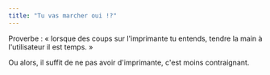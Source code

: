 ```yaml
---
title: "Tu vas marcher oui !?"
---
```


Proverbe : « lorsque des coups sur l'imprimante tu entends, tendre la main à
l'utilisateur il est temps. »

Ou alors, il suffit de ne pas avoir d'imprimante, c'est moins contraignant.

